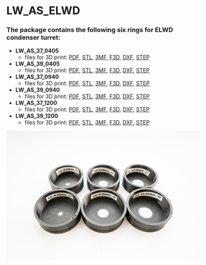 # LW_AS_ELWD

### The package contains the following six rings for **ELWD** condenser turret:

- **LW_AS_37_0405**
  - files for 3D print: [PDF](data/LW_AS_37_0405.pdf), [STL](data/LW_AS_37_0405.stl), [3MF](data/LW_AS_37_0405.3mf), [F3D](data/LW_AS_37_0405.f3d), [DXF](data/LW_AS_37_0405.dxf), [STEP](data/LW_AS_37_0405.step)
- **LW_AS_39_0405**
  - files for 3D print: [PDF](data/LW_AS_39_0405.pdf), [STL](data/LW_AS_39_0405.stl), [3MF](data/LW_AS_39_0405.3mf), [F3D](data/LW_AS_39_0405.f3d), [DXF](data/LW_AS_39_0405.dxf), [STEP](data/LW_AS_39_0405.step)
- **LW_AS_37_0940**
  - files for 3D print: [PDF](data/LW_AS_37_0940.pdf), [STL](data/LW_AS_37_0940.stl), [3MF](data/LW_AS_37_0940.3mf), [F3D](data/LW_AS_37_0940.f3d), [DXF](data/LW_AS_37_0940.dxf), [STEP](data/LW_AS_37_0940.step)
- **LW_AS_39_0940**
  - files for 3D print: [PDF](data/LW_AS_39_0940.pdf), [STL](data/LW_AS_39_0940.stl), [3MF](data/LW_AS_39_0940.3mf), [F3D](data/LW_AS_39_0940.f3d), [DXF](data/LW_AS_39_0940.dxf), [STEP](data/LW_AS_39_0940.step)
- **LW_AS_37_1200**
  - files for 3D print: [PDF](data/LW_AS_37_1200.pdf), [STL](data/LW_AS_37_1200.stl), [3MF](data/LW_AS_37_1200.3mf), [F3D](data/LW_AS_37_1200.f3d), [DXF](data/LW_AS_37_1200.dxf), [STEP](data/LW_AS_37_1200.step)
- **LW_AS_39_1200**
  - files for 3D print: [PDF](data/LW_AS_39_1200.pdf), [STL](data/LW_AS_39_1200.stl), [3MF](data/LW_AS_39_1200.3mf), [F3D](data/LW_AS_39_1200.f3d), [DXF](data/LW_AS_39_1200.dxf), [STEP](data/LW_AS_39_1200.step)

![](img/LW_AS_ELWD.jpg)
